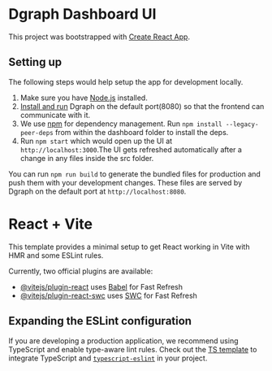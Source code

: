 # Dgraph Dashboard UI

This project was bootstrapped with
[Create React App](https://github.com/facebookincubator/create-react-app).

## Setting up

The following steps would help setup the app for development locally.

1. Make sure you have [Node.js](https://nodejs.org/en/) installed.
2. [Install and run](https://docs.dgraph.io) Dgraph on the default port(8080) so that the frontend
   can communicate with it.
3. We use [npm](https://www.npmjs.com/) for dependency management. Run
   `npm install --legacy-peer-deps` from within the dashboard folder to install the deps.
4. Run `npm start` which would open up the UI at `http://localhost:3000`.The UI gets refreshed
   automatically after a change in any files inside the src folder.

You can run `npm run build` to generate the bundled files for production and push them with your
development changes. These files are served by Dgraph on the default port at
`http://localhost:8080`.

# React + Vite

This template provides a minimal setup to get React working in Vite with HMR and some ESLint rules.

Currently, two official plugins are available:

- [@vitejs/plugin-react](https://github.com/vitejs/vite-plugin-react/blob/main/packages/plugin-react/README.md)
  uses [Babel](https://babeljs.io/) for Fast Refresh
- [@vitejs/plugin-react-swc](https://github.com/vitejs/vite-plugin-react-swc) uses
  [SWC](https://swc.rs/) for Fast Refresh

## Expanding the ESLint configuration

If you are developing a production application, we recommend using TypeScript and enable type-aware
lint rules. Check out the
[TS template](https://github.com/vitejs/vite/tree/main/packages/create-vite/template-react-ts) to
integrate TypeScript and [`typescript-eslint`](https://typescript-eslint.io) in your project.
